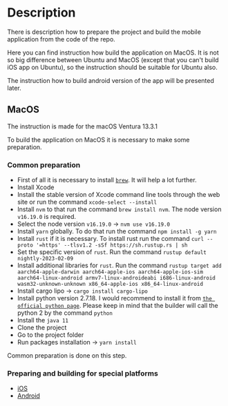 # Description

There is description how to prepare the project and build the mobile application from the code of the repo.

Here you can find instruction how build the application on MacOS. It is not so big difference between Ubuntu and MacOS (except that you can't build iOS app on Ubuntu), so the instruction should be suitable for Ubuntu also.

The instruction how to build android version of the app will be presented later.

## MacOS

The instruction is made for the macOS Ventura 13.3.1

To build the application on MacOS it is necessary to make some preparation.

### Common preparation

- First of all it is necessary to install [`brew`](https://brew.sh/). It will help a lot further.
- Install Xcode
- Install the stable version of Xcode command line tools through the web site or run the command `xcode-select --install`
- Install `nvm` to that run the command `brew install nvm`. The node version `v16.19.0` is required.
- Select the node version `v16.19.0` -> `nvm use v16.19.0`
- Install `yarn` globally. To do that run the command `npm install -g yarn`
- Install `rust` if it is necessary. To install rust run the command `curl --proto '=https' --tlsv1.2 -sSf https://sh.rustup.rs | sh`
- Set the specific version of `rust`. Run the command `rustup default nightly-2023-02-09`
- Install additional libraries for `rust`. Run the command `rustup target add aarch64-apple-darwin aarch64-apple-ios aarch64-apple-ios-sim aarch64-linux-android armv7-linux-androideabi i686-linux-android wasm32-unknown-unknown x86_64-apple-ios x86_64-linux-android`
- Install cargo lipo -> `cargo install cargo-lipo`
- Install python version 2.7.18. I would recommend to install it from [`the official python page`](https://www.python.org/downloads/release/python-2718/). Please keep in mind that the builder will call the python 2 by the command `python`
- Install the `java 11`
- Clone the project
- Go to the project folder
- Run packages installation -> `yarn install`

Common preparation is done on this step.

### Preparing and building for special platforms

- [iOS](./Preparing_and_building_iOS.md)
- [Android](./Preparing_and_building_Android.md)
